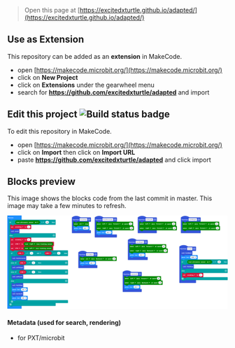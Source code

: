 
> Open this page at [https://excitedxturtle.github.io/adapted/](https://excitedxturtle.github.io/adapted/)

## Use as Extension

This repository can be added as an **extension** in MakeCode.

* open [https://makecode.microbit.org/](https://makecode.microbit.org/)
* click on **New Project**
* click on **Extensions** under the gearwheel menu
* search for **https://github.com/excitedxturtle/adapted** and import

## Edit this project ![Build status badge](https://github.com/excitedxturtle/adapted/workflows/MakeCode/badge.svg)

To edit this repository in MakeCode.

* open [https://makecode.microbit.org/](https://makecode.microbit.org/)
* click on **Import** then click on **Import URL**
* paste **https://github.com/excitedxturtle/adapted** and click import

## Blocks preview

This image shows the blocks code from the last commit in master.
This image may take a few minutes to refresh.

![A rendered view of the blocks](https://github.com/excitedxturtle/adapted/raw/master/.github/makecode/blocks.png)

#### Metadata (used for search, rendering)

* for PXT/microbit
<script src="https://makecode.com/gh-pages-embed.js"></script><script>makeCodeRender("{{ site.makecode.home_url }}", "{{ site.github.owner_name }}/{{ site.github.repository_name }}");</script>
